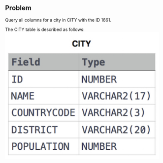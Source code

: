 ## Problem

Query all columns for a city in CITY with the ID 1661.

The CITY table is described as follows:<br />
<img src="pic.png" width=500 />